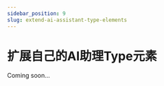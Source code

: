 ```yaml
---
sidebar_position: 9
slug: extend-ai-assistant-type-elements
---
```


# 扩展自己的AI助理Type元素

Coming soon...
